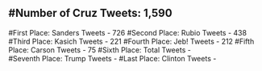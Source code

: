 #Number of Cruz Tweets: 1,590
---
#First Place: Sanders Tweets - 726
#Second Place: Rubio Tweets - 438
#Third Place: Kasich Tweets - 221
#Fourth Place: Jeb! Tweets - 212
#Fifth Place: Carson Tweets - 75
#Sixth Place: Total Tweets -  
#Seventh Place: Trump Tweets - 
#Last Place: Clinton Tweets - 
